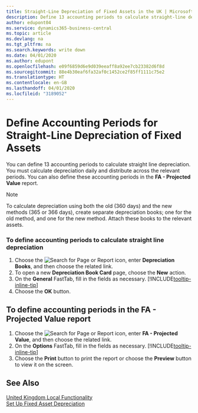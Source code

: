 ```yaml
---
title: Straight-Line Depreciation of Fixed Assets in the UK | Microsoft Docs
description: Define 13 accounting periods to calculate straight-line depreciation in the UK version. You must calculate depreciation daily and distribute across the relevant periods.
author: edupont04
ms.service: dynamics365-business-central
ms.topic: article
ms.devlang: na
ms.tgt_pltfrm: na
ms.search.keywords: write down
ms.date: 04/01/2020
ms.author: edupont
ms.openlocfilehash: e09f6859d6e9d039eeaff8a92ee7cb23382d6f8d
ms.sourcegitcommit: 88e4b30eaf6fa32af0c1452ce2f85ff1111c75e2
ms.translationtype: HT
ms.contentlocale: en-GB
ms.lasthandoff: 04/01/2020
ms.locfileid: "3189052"
---
```

# <a name="define-accounting-periods-for-straight-line-depreciation-of-fixed-assets"></a>Define Accounting Periods for Straight-Line Depreciation of Fixed Assets
You can define 13 accounting periods to calculate straight line depreciation. You must calculate depreciation daily and distribute across the relevant periods. You can also define these accounting periods in the **FA - Projected Value** report.  

> [!NOTE]  
>  To calculate depreciation using both the old (360 days) and the new methods (365 or 366 days), create separate depreciation books; one for the old method, and one for the new method. Attach these books to the relevant assets.  

### <a name="to-define-accounting-periods-to-calculate-straight-line-depreciation"></a>To define accounting periods to calculate straight line depreciation  

1.  Choose the ![Search for Page or Report](../../media/ui-search/search_small.png "Search for Page or Report icon") icon, enter **Depreciation Books**, and then choose the related link.  
2.  To open a new **Depreciation Book Card** page, choose the **New** action.  
3.  On the **General** FastTab, fill in the fields as necessary. [!INCLUDE[tooltip-inline-tip](../../includes/tooltip-inline-tip_md.md)]
5.  Choose the **OK** button.  

## <a name="to-define-accounting-periods-in-the-fa---projected-value-report"></a>To define accounting periods in the FA - Projected Value report  

1.  Choose the ![Search for Page or Report](../../media/ui-search/search_small.png "Search for Page or Report icon") icon, enter **FA - Projected Value**, and then choose the related link.  
2.  On the **Options** FastTab, fill in the fields as necessary. [!INCLUDE[tooltip-inline-tip](../../includes/tooltip-inline-tip_md.md)]
3.  Choose the **Print** button to print the report or choose the **Preview** button to view it on the screen.  

## <a name="see-also"></a>See Also  
[United Kingdom Local Functionality](united-kingdom-local-functionality.md)   
[Set Up Fixed Asset Depreciation](../../fa-how-setup-depreciation.md)  
